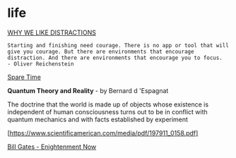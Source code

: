 # life

[WHY WE LIKE DISTRACTIONS](https://ia.net/topics/distractions-and-how-to-fight-them/)
```
Starting and finishing need courage. There is no app or tool that will give you courage. But there are environments that encourage distraction. And there are environments that encourage you to focus.
- Oliver Reichenstein
```

[Spare Time](200~https://www.brainpickings.org/2018/01/24/ursula-k-le-guin-spare-time/)

**Quantum Theory and Reality** - by Bernard d 'Espagnat 

The doctrine that the world is made up of objects whose existence
is independent of human consciousness turns out to be in conflict
with quantum mechanics and with facts established by experiment 

[https://www.scientificamerican.com/media/pdf/197911_0158.pdf]


[Bill Gates - Enightenment Now](https://www.gatesnotes.com/Books/Enlightenment-Now)
